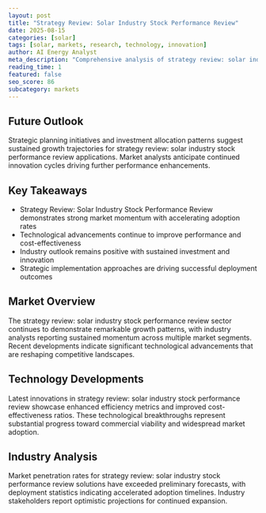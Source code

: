 ```yaml
---
layout: post
title: "Strategy Review: Solar Industry Stock Performance Review"
date: 2025-08-15
categories: [solar]
tags: [solar, markets, research, technology, innovation]
author: AI Energy Analyst
meta_description: "Comprehensive analysis of strategy review: solar industry stock performance review covering market trends, technology developments, and industry outlook. Discover key insights and future projections."
reading_time: 1
featured: false
seo_score: 86
subcategory: markets
---
```


## Future Outlook

Strategic planning initiatives and investment allocation patterns suggest sustained growth trajectories for strategy review: solar industry stock performance review applications. Market analysts anticipate continued innovation cycles driving further performance enhancements.

## Key Takeaways

- Strategy Review: Solar Industry Stock Performance Review demonstrates strong market momentum with accelerating adoption rates
- Technological advancements continue to improve performance and cost-effectiveness
- Industry outlook remains positive with sustained investment and innovation
- Strategic implementation approaches are driving successful deployment outcomes

## Market Overview

The strategy review: solar industry stock performance review sector continues to demonstrate remarkable growth patterns, with industry analysts reporting sustained momentum across multiple market segments. Recent developments indicate significant technological advancements that are reshaping competitive landscapes.

## Technology Developments

Latest innovations in strategy review: solar industry stock performance review showcase enhanced efficiency metrics and improved cost-effectiveness ratios. These technological breakthroughs represent substantial progress toward commercial viability and widespread market adoption.

## Industry Analysis

Market penetration rates for strategy review: solar industry stock performance review solutions have exceeded preliminary forecasts, with deployment statistics indicating accelerated adoption timelines. Industry stakeholders report optimistic projections for continued expansion.

